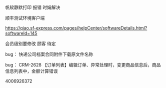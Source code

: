 帆软静默打印 报错 时娟解决

顺丰测试环境客户端

https://qiao.sf-express.com/pages/helpCenter/softwareDetails.html?softwareId=145



会员级别要修改   顾客  待定



bug： 快递公司档案合同附件下载原文件名称

bug： CRM-2628 【订单列表】编辑订单、异常处理时，变更商品信息后，商品信息列表中，金额计算错误



4006926372

